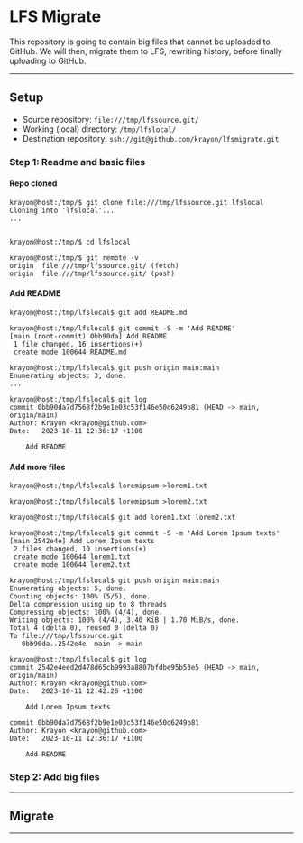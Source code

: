 # LFS Migrate

This repository is going to contain big files that cannot be uploaded to GitHub.
We will then, migrate them to LFS, rewriting history, before finally uploading
to GitHub.



----
## Setup

- Source repository:         `file:///tmp/lfssource.git/`
- Working (local) directory: `/tmp/lfslocal/`
- Destination repository:    `ssh://git@github.com/krayon/lfsmigrate.git`

### Step 1: Readme and basic files

#### Repo cloned

```
krayon@host:/tmp/$ git clone file:///tmp/lfssource.git lfslocal
Cloning into 'lfslocal'...
...


krayon@host:/tmp/$ cd lfslocal

krayon@host:/tmp/$ git remote -v
origin	file:///tmp/lfssource.git/ (fetch)
origin	file:///tmp/lfssource.git/ (push)
```

#### Add README

```
krayon@host:/tmp/lfslocal$ git add README.md

krayon@host:/tmp/lfslocal$ git commit -S -m 'Add README'
[main (root-commit) 0bb90da] Add README
 1 file changed, 16 insertions(+)
 create mode 100644 README.md

krayon@host:/tmp/lfslocal$ git push origin main:main
Enumerating objects: 3, done.
...

krayon@host:/tmp/lfslocal$ git log
commit 0bb90da7d7568f2b9e1e03c53f146e50d6249b81 (HEAD -> main, origin/main)
Author: Krayon <krayon@github.com>
Date:   2023-10-11 12:36:17 +1100

    Add README
```

#### Add more files

```
krayon@host:/tmp/lfslocal$ loremipsum >lorem1.txt

krayon@host:/tmp/lfslocal$ loremipsum >lorem2.txt

krayon@host:/tmp/lfslocal$ git add lorem1.txt lorem2.txt

krayon@host:/tmp/lfslocal$ git commit -S -m 'Add Lorem Ipsum texts'
[main 2542e4e] Add Lorem Ipsum texts
 2 files changed, 10 insertions(+)
 create mode 100644 lorem1.txt
 create mode 100644 lorem2.txt

krayon@host:/tmp/lfslocal$ git push origin main:main
Enumerating objects: 5, done.
Counting objects: 100% (5/5), done.
Delta compression using up to 8 threads
Compressing objects: 100% (4/4), done.
Writing objects: 100% (4/4), 3.40 KiB | 1.70 MiB/s, done.
Total 4 (delta 0), reused 0 (delta 0)
To file:///tmp/lfssource.git
   0bb90da..2542e4e  main -> main

krayon@host:/tmp/lfslocal$ git log
commit 2542e4eed2d478d65cb9993a8807bfdbe95b53e5 (HEAD -> main, origin/main)
Author: Krayon <krayon@github.com>
Date:   2023-10-11 12:42:26 +1100

    Add Lorem Ipsum texts

commit 0bb90da7d7568f2b9e1e03c53f146e50d6249b81
Author: Krayon <krayon@github.com>
Date:   2023-10-11 12:36:17 +1100

    Add README
```

### Step 2: Add big files




----
## Migrate


----
[//]: # ( vim: set ts=4 sw=4 et cindent tw=80 ai si syn=markdown ft=markdown: )
